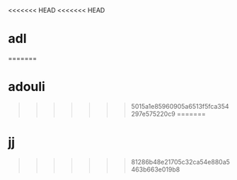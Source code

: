 <<<<<<< HEAD
<<<<<<< HEAD
# adl
=======
# adouli
>>>>>>> 5015a1e85960905a6513f5fca354297e575220c9
=======
# jj
>>>>>>> 81286b48e21705c32ca54e880a5463b663e019b8
